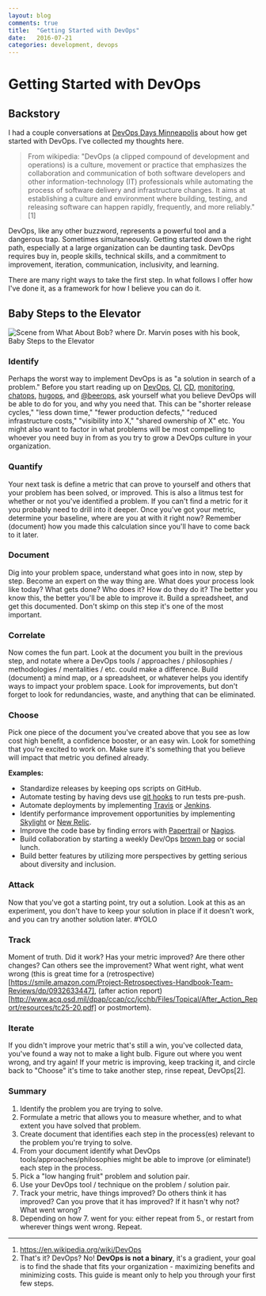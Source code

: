 ```yaml
---
layout: blog
comments: true
title:  "Getting Started with DevOps"
date:   2016-07-21
categories: development, devops
---
```

# Getting Started with DevOps

## Backstory

I had a couple conversations at [DevOps Days Minneapolis](http://www.devopsdays.org/) about how get started with DevOps. I've collected my thoughts here.

> From wikipedia: "DevOps (a clipped compound of development and operations) is a culture, movement or practice that emphasizes the collaboration and communication of both software developers and other information-technology (IT) professionals while automating the process of software delivery and infrastructure changes. It aims at establishing a culture and environment where building, testing, and releasing software can happen rapidly, frequently, and more reliably." [1]

DevOps, like any other buzzword, represents a powerful tool and a dangerous trap. Sometimes simultaneously. Getting started down the right path, especially at a large organization can be daunting task. DevOps requires buy in, people skills, technical skills, and a commitment to improvement, iteration, communication, inclusivity, and learning.

There are many right ways to take the first step. In what follows I offer how I've done it, as a framework for how I believe you can do it.

## Baby Steps to the Elevator

<img src="http://4.bp.blogspot.com/-adrx_R5Iy5s/UstJWAVVozI/AAAAAAAAAlo/GLeHNllVwvQ/s1600/baby-steps.jpg" class="img img-responsive" alt=" Scene from What About Bob? where Dr. Marvin poses with his book, Baby Steps to the Elevator" title="Baby Steps to the Elevator"/>

### Identify

Perhaps the worst way to implement DevOps is as "a solution in search of a problem." Before you start reading up on [DevOps](https://smile.amazon.com/Effective-DevOps-Building-Collaboration-Affinity/dp/1491926309), [CI](https://smile.amazon.com/Continuous-Integration-Improving-Software-Reducing/dp/0321336380), [CD](https://smile.amazon.com/Continuous-Delivery-Deployment-Automation-Addison-Wesley/dp/0321601912), [monitoring](https://smile.amazon.com/Effective-Monitoring-Alerting-Web-Operations/dp/1449333524), [chatops](https://stackstorm.com/2015/12/10/chatops_pitfalls_and_tips/), [hugops](https://twitter.com/search?q=%23hugops), and [@beerops](https://twitter.com/beerops), ask yourself what you believe DevOps will be able to do for you, and why you need that. This can be "shorter release cycles," "less down time," "fewer production defects," "reduced infrastructure costs," "visibility into X," "shared ownership of X" etc. You might also want to factor in what problems will be most compelling to whoever you need buy in from as you try to grow a DevOps culture in your organization.

### Quantify

Your next task is define a metric that can prove to yourself and others that your problem has been solved, or improved. This is also a litmus test for whether or not you've identified a problem. If you can't find a metric for it you probably need to drill into it deeper. Once you've got your metric, determine your baseline, where are you at with it right now? Remember (document) how you made this calculation since you'll have to come back to it later.

### Document

Dig into your problem space, understand what goes into in now, step by step. Become an expert on the way thing are. What does your process look like today? What gets done? Who does it? How do they do it? The better you know this, the better you'll be able to improve it. Build a spreadsheet, and get this documented. Don't skimp on this step it's one of the most important.

### Correlate

Now comes the fun part. Look at the document you built in the previous step, and notate where a DevOps tools / approaches / philosophies / methodologies / mentalities / etc. could make a difference. Build (document) a mind  map, or a spreadsheet, or whatever helps you identify ways to impact your problem space. Look for improvements, but don't forget to look for redundancies, waste, and anything that can be eliminated.

### Choose

Pick one piece of the document you've created above that you see as low cost high benefit, a confidence booster, or an easy win. Look for something that you're excited to work on. Make sure it's something that you believe will impact that metric you defined already.

**Examples:**  

- Standardize releases by keeping ops scripts on GitHub.
- Automate testing by having devs use [git hooks](https://git-scm.com/book/en/v2/Customizing-Git-Git-Hooks) to run tests pre-push.
- Automate deployments by implementing [Travis](https://travis-ci.com/) or [Jenkins](https://jenkins.io/).
- Identify performance improvement opportunities by implementing [Skylight](https://www.skylight.io/) or [New Relic](https://newrelic.com/).
- Improve the code base by finding errors with [Papertrail](https://papertrailapp.com/) or [Nagios](https://www.nagios.com/).
- Build collaboration by starting a weekly Dev/Ops [brown bag](https://smile.amazon.com/Creating-Brown-Bag-Lunch-Program-ebook/dp/B01ACLXSKK) or social lunch.  
- Build better features by utilizing more perspectives by getting serious about diversity and inclusion.

### Attack

Now that you've got a starting point, try out a solution. Look at this as an experiment, you don't have to keep your solution in place if it doesn't work, and you can try another solution later. #YOLO

### Track

Moment of truth. Did it work? Has your metric improved? Are there other changes? Can others see the improvement? What went right, what went wrong (this is great time for a (retrospective)[https://smile.amazon.com/Project-Retrospectives-Handbook-Team-Reviews/dp/0932633447], (after action report)[http://www.acq.osd.mil/dpap/ccap/cc/jcchb/Files/Topical/After_Action_Report/resources/tc25-20.pdf] or postmortem).

### Iterate

If you didn't improve your metric that's still a win, you've collected data, you've found a way not to make a light bulb. Figure out where you went wrong, and try again! If your metric is improving, keep tracking it, and circle back to "Choose" it's time to take another step, rinse repeat, DevOps[2].

### Summary

1. Identify the problem you are trying to solve.
2. Formulate a metric that allows you to measure whether, and to what extent you have solved that problem.
3. Create document that identifies each step in the process(es) relevant to the problem you're trying to solve.
4. From your document identify what DevOps tools/approaches/philosophies might be able to improve (or eliminate!) each step in the process.
5. Pick a "low hanging fruit" problem and solution pair.
6. Use your DevOps tool / technique on the problem / solution pair.
7. Track your metric, have things improved? Do others think it has improved? Can you prove that it has improved? If it hasn't why not? What went wrong?
8. Depending on how 7. went for you: either repeat from 5., or restart from wherever things went wrong. Repeat.

---

1. https://en.wikipedia.org/wiki/DevOps
2. That's it? DevOps? No! **DevOps is not a binary**, it's a gradient, your goal is to find the shade that fits your organization - maximizing benefits and minimizing costs. This guide is meant only to help you through your first few steps.
